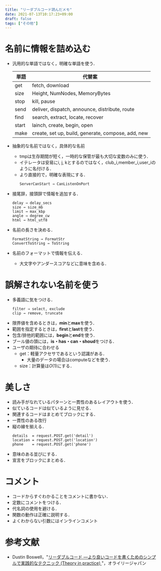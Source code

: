 ```yaml
---
title: "リーダブルコード読んだメモ"
date: 2021-07-13T10:17:23+09:00
draft: false
tags: ["その他"] 
---
```

<!--more-->

# 名前に情報を詰め込む
- 汎用的な単語ではなく，明確な単語を使う．

    |  単語  |  代替案  |
    | ---- | ---- |
    |get|fetch, download|
    |size|Height, NumNodes, MemoryBytes|
    |stop|kill, pause|
    |send|deliver, dispatch, announce, distribute, route|
    |find|search, extract, locate, recover|
    |start|lainch, create, begin, open|
    |make|create, set up, build, generate, compose, add, new|
-  抽象的な名前ではなく，具体的な名前
    - tmpは生存期間が短く，一時的な保管が最も大切な変数のみに使う．
    - イテレータは安易にi, j, kとするのではなく，club_i,member_i,user_iのように名付ける．
    - より直接的で，明確な表現にする．
         ```
        ServerCanStart → CanListenOnPort
         ```

- 接尾辞，接頭辞で情報を追加する．
  ```
  delay → delay_secs
  size → size_mb
  limit → max_kbp
  angle → degree_cw
  html → html_utf8
  ```

- 名前の長さを決める．
  ```
  FormatString → FormatStr
  ConvertToString → ToString
  ```

- 名前のフォーマットで情報を伝える．
  - 大文字やアンダースコアなどに意味を含める．

# 誤解されない名前を使う
- 多義語に気をつける．
  ```
  filter → select, exclude
  clip → remove, truncate
  ```
- 限界値を含めるときは，**min**と**max**を使う．
- 範囲を指定するときは，**first**と**last**を使う．
- 包含/排他的範囲には，**begin**と**end**を使う．
- ブール値の頭には，**is・has・can・shoud**をつける．
- ユーザの期待に合わせる
  - get：軽量アクセサであるという認識がある．
    - 大量のデータの場合はcomputeなどを使う．
  - size：計算量は$O(1)$にする．

# 美しさ
- 読み手がなれているパターンと一貫性のあるレイアウトを使う．
- 似ているコードは似ているように見せる．
- 関連するコードはまとめてブロックにする．
- 一貫性のある改行
- 縦の線を揃える．
    ```
    details  = request.POST.get('detail')
    location = request.POST.get('location')
    phone    = request.POST.get('phone')
    ```
- 意味のある並びにする．
- 宣言をブロックにまとめる．

# コメント
- コードからすぐわかることをコメントに書かない．
- 定数にコメントをつける．
- 代名詞の使用を避ける．
- 関数の動作は正確に説明する．
- よくわからない引数にはインラインコメント

# 参考文献
- Dustin Boswell，"[リーダブルコード ―より良いコードを書くためのシンプルで実践的なテクニック (Theory in practice) ](https://amzn.to/3kjMmZc)"，オライリージャパン